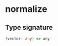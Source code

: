 # normalize

## Type signature

<!-- prettier-ignore-start -->
```typescript
(vector: any) => any
```
<!-- prettier-ignore-end -->

